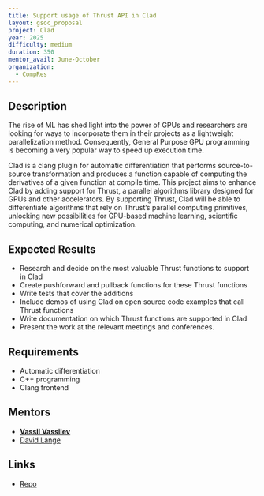 ```yaml
---
title: Support usage of Thrust API in Clad
layout: gsoc_proposal
project: Clad
year: 2025
difficulty: medium
duration: 350
mentor_avail: June-October
organization:
  - CompRes
---
```


## Description

The rise of ML has shed light into the power of GPUs and researchers are looking for ways to incorporate them in their projects as a lightweight parallelization method. Consequently, General Purpose GPU programming is becoming a very popular way to speed up execution time.

Clad is a clang plugin for automatic differentiation that performs source-to-source transformation and produces a function capable of computing the derivatives of a given function at compile time. This project aims to enhance Clad by adding support for Thrust, a parallel algorithms library designed for GPUs and other accelerators. By supporting Thrust, Clad will be able to differentiate algorithms that rely on Thrust’s parallel computing primitives, unlocking new possibilities for GPU-based machine learning, scientific computing, and numerical optimization.

## Expected Results

* Research and decide on the most valuable Thrust functions to support in Clad
* Create pushforward and pullback functions for these Thrust functions
* Write tests that cover the additions
* Include demos of using Clad on open source code examples that call Thrust functions
* Write documentation on which Thrust functions are supported in Clad
* Present the work at the relevant meetings and conferences.

## Requirements

* Automatic differentiation
* C++ programming
* Clang frontend

## Mentors
* **[Vassil Vassilev](mailto:vvasilev@cern.ch)**
* [David Lange](mailto:david.lange@cern.ch)

## Links
* [Repo](https://github.com/vgvassilev/clad)
